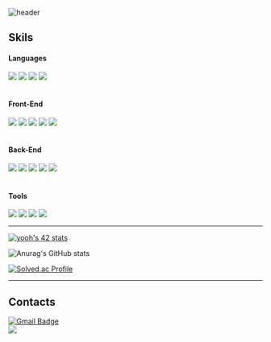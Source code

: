 ![header](https://capsule-render.vercel.app/api?type=waving&color=193549&height=200&text=%EC%95%88%EB%85%95%ED%95%98%EC%84%B8%EC%9A%94!%20yooh%EC%9E%85%EB%8B%88%EB%8B%A4!&fontColor=ffffff&fontSize=40&animation=fadeIn)

## Skils

#### Languages
<img src="https://img.shields.io/badge/Javascript-F7DF1E?style=for-the-badge&logo=JavaScript&logoColor=black"> <img src="https://img.shields.io/badge/Typescript-3178C6?style=for-the-badge&logo=TypeScript&logoColor=white"> <img src="https://img.shields.io/badge/-c++-00599c?style=for-the-badge&logo=c%2B%2B&logoColor=white"> <img src="https://img.shields.io/badge/c-a8b9cc?style=for-the-badge&logo=c&logoColor=white"> <br /><br />
#### Front-End
<img src="https://img.shields.io/badge/REACT-61dafb?style=for-the-badge&logo=React&logoColor=black"> <img src="https://img.shields.io/badge/redux-764abc?style=for-the-badge&logo=Redux&logoColor=white"> <img src="https://img.shields.io/badge/Redux_Saga-999999?style=for-the-badge&logo=Redux-Saga&logoColor=white"> <img src="https://img.shields.io/badge/React_query-ff4154?style=for-the-badge&logo=ReactQuery&logoColor=white"> <img src="https://img.shields.io/badge/vite-646cff?style=for-the-badge&logo=vite&logoColor=white"> <br /><br />
#### Back-End
<img src="https://img.shields.io/badge/express-000000?style=for-the-badge&logo=Express&logoColor=white"> <img src="https://img.shields.io/badge/mysql-4479a1?style=for-the-badge&logo=mysql&logoColor=white"> <img src="https://img.shields.io/badge/mariadb-003545?style=for-the-badge&logo=mariadb&logoColor=white"> <img src="https://img.shields.io/badge/sequelize-52b0e7?style=for-the-badge&logo=sequelize&logoColor=white"> <img src="https://img.shields.io/badge/socket.io-010101?style=for-the-badge&logo=socket.io&logoColor=white"> <br /><br />
#### Tools
<img src="https://img.shields.io/badge/docker-2496ed?style=for-the-badge&logo=docker&logoColor=white"> <img src="https://img.shields.io/badge/npm-cb3837?style=for-the-badge&logo=npm&logoColor=white"> <img src="https://img.shields.io/badge/github-181717?style=for-the-badge&logo=github&logoColor=white">  <img src="https://img.shields.io/badge/prettier-f7b93e?style=for-the-badge&logo=prettier&logoColor=white"> 

---

[![yooh's 42 stats](https://badge42.vercel.app/api/v2/clewoa07i00110gmhqbu5bqlw/stats?cursusId=21&coalitionId=85)](https://github.com/JaeSeoKim/badge42)

![Anurag's GitHub stats](https://github-readme-stats.vercel.app/api?username=oyhoyhk&show_icons=true&theme=default)

[![Solved.ac Profile](http://mazassumnida.wtf/api/v2/generate_badge?boj=oyhoyhk)](https://solved.ac/oyhoyhk/)

---

## Contacts

[![Gmail Badge](https://img.shields.io/badge/Gmail-d14836?style=flat-square&logo=Gmail&logoColor=white&link=mailto:hwan4488@gmail.com)](mailto:hwan4488@gmail.com)<br/>
<a href="https://www.notion.so/8784ce48144e4e59b5594e9d7302a779" target="_blank"><img src="https://img.shields.io/badge/notion-ffffff?style=for-the-badge&logo=Notion&logoColor=black"></a>

